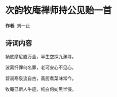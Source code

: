 # 次韵牧庵禅师持公见贻一首

**作者**: 刘一止

## 诗词内容

衲底摩尼直万金，半生空探九渊寻。

波离忏罪何名罪，老可安心不见心。

碧涧寒泉流自古，斋厨煮菜味常今。

牧庵已断人牛迹，纯白何妨黑半侵。

